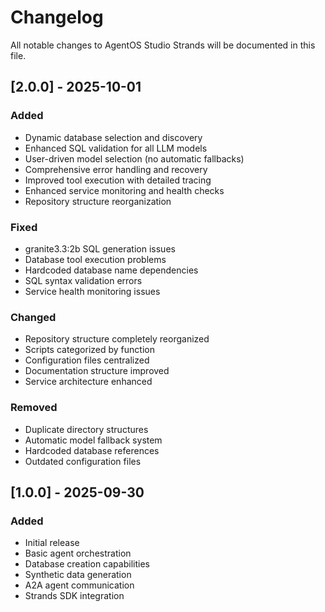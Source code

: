 # Changelog

All notable changes to AgentOS Studio Strands will be documented in this file.

## [2.0.0] - 2025-10-01

### Added
- Dynamic database selection and discovery
- Enhanced SQL validation for all LLM models
- User-driven model selection (no automatic fallbacks)
- Comprehensive error handling and recovery
- Improved tool execution with detailed tracing
- Enhanced service monitoring and health checks
- Repository structure reorganization

### Fixed
- granite3.3:2b SQL generation issues
- Database tool execution problems
- Hardcoded database name dependencies
- SQL syntax validation errors
- Service health monitoring issues

### Changed
- Repository structure completely reorganized
- Scripts categorized by function
- Configuration files centralized
- Documentation structure improved
- Service architecture enhanced

### Removed
- Duplicate directory structures
- Automatic model fallback system
- Hardcoded database references
- Outdated configuration files

## [1.0.0] - 2025-09-30

### Added
- Initial release
- Basic agent orchestration
- Database creation capabilities
- Synthetic data generation
- A2A agent communication
- Strands SDK integration
